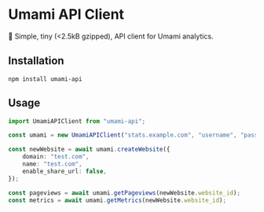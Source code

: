 # Umami API Client

🍙 Simple, tiny (<2.5kB gzipped), API client for Umami analytics.	

## Installation

```shell
npm install umami-api
```

## Usage

```ts
import UmamiAPIClient from "umami-api";

const umami = new UmamiAPIClient("stats.example.com", "username", "password");

const newWebsite = await umami.createWebsite({
	domain: "test.com",
	name: "test.com",
	enable_share_url: false,
});

const pageviews = await umami.getPageviews(newWebsite.website_id);
const metrics = await umami.getMetrics(newWebsite.website_id);
```
